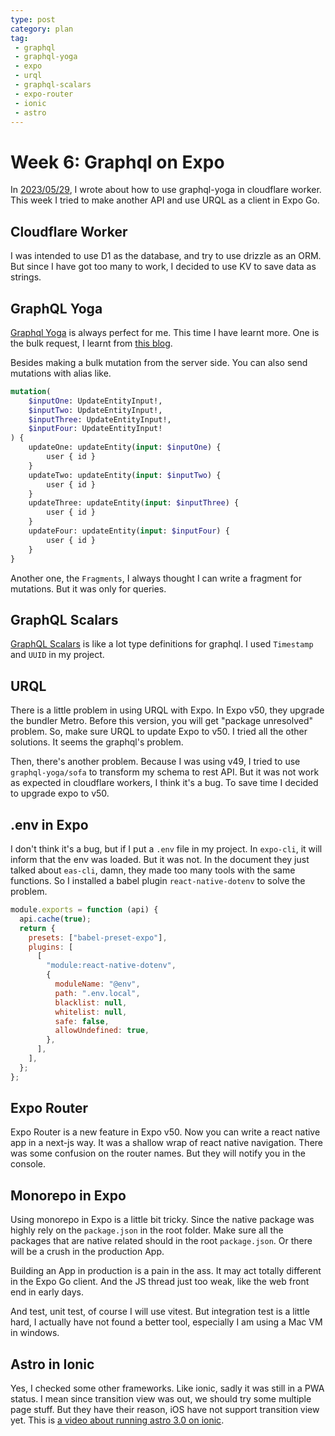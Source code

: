 ```yaml
---
type: post
category: plan
tag: 
 - graphql
 - graphql-yoga
 - expo
 - urql
 - graphql-scalars
 - expo-router
 - ionic
 - astro
---
```

# Week 6: Graphql on Expo

In [2023/05/29](../../../2023/05//29/21st-week-cloudflare-workers-and-graphql-yoga.md), I wrote about how to use graphql-yoga in cloudflare worker. This week I tried to make another API and use URQL as a client in Expo Go.

## Cloudflare Worker

I was intended to use D1 as the database, and try to use drizzle as an ORM. But since I have got too many to work, I decided to use KV to save data as strings.

## GraphQL Yoga

[Graphql Yoga](https://the-guild.dev/graphql/yoga-server) is always perfect for me. This time I have learnt more. One is the bulk request, I learnt from [this blog](https://sylhare.github.io/2022/04/26/How-to-bulk-mutate-in-graphql.html).

Besides making a bulk mutation from the server side. You can also send mutations with alias like.

```graphql
mutation(
    $inputOne: UpdateEntityInput!,
    $inputTwo: UpdateEntityInput!,
    $inputThree: UpdateEntityInput!,
    $inputFour: UpdateEntityInput!
) {
    updateOne: updateEntity(input: $inputOne) {
        user { id }
    }
    updateTwo: updateEntity(input: $inputTwo) {
        user { id }
    }
    updateThree: updateEntity(input: $inputThree) {
        user { id }
    }
    updateFour: updateEntity(input: $inputFour) {
        user { id }
    }
}
```

Another one, the `Fragments`, I always thought I can write a fragment for mutations. But it was only for queries.

## GraphQL Scalars

[GraphQL Scalars](https://github.com/Urigo/graphql-scalars) is like a lot type definitions for graphql. I used `Timestamp` and `UUID` in my project.

## URQL

There is a little problem in using URQL with Expo. In Expo v50, they upgrade the bundler Metro. Before this version, you will get "package unresolved" problem. So, make sure URQL to update Expo to v50. I tried all the other solutions. It seems the graphql's problem. 

Then, there's another problem. Because I was using v49, I tried to use `graphql-yoga/sofa` to transform my schema to rest API. But it was not work as expected in cloudflare workers, I think it's a bug. To save time I decided to upgrade expo to v50.

## .env in Expo

I don't think it's a bug, but if I put a `.env` file in my project. In `expo-cli`, it will inform that the env was loaded. But it was not. In the document they just talked about `eas-cli`, damn, they made too many tools with the same functions. So I installed a babel plugin `react-native-dotenv` to solve the problem.

```js
module.exports = function (api) {
  api.cache(true);
  return {
    presets: ["babel-preset-expo"],
    plugins: [
      [
        "module:react-native-dotenv",
        {
          moduleName: "@env",
          path: ".env.local",
          blacklist: null,
          whitelist: null,
          safe: false,
          allowUndefined: true,
        },
      ],
    ],
  };
};

```

## Expo Router

Expo Router is a new feature in Expo v50. Now you can write a react native app in a next-js way. It was a shallow wrap of react native navigation. There was some confusion on the router names. But they will notify you in the console.

## Monorepo in Expo

Using monorepo in Expo is a little bit tricky. Since the native package was highly rely on the `package.json` in the root folder. Make sure all the packages that are native related should in the root `package.json`. Or there will be a crush in the production App.

Building an App in production is a pain in the ass. It may act totally different in the Expo Go client. And the JS thread just too weak, like the web front end in early days.

And test, unit test, of course I will use vitest. But integration test is a little hard, I actually have not found a better tool, especially I am using a Mac VM in windows.

## Astro in Ionic

Yes, I checked some other frameworks. Like ionic, sadly it was still in a PWA status. I mean since transition view was out, we should try some multiple page stuff. But they have their reason, iOS have not support transition view yet. This is [a video about running astro 3.0 on ionic](https://www.youtube.com/watch?v=ZFNwTJiDEvU&ab_channel=SimonGrimm).
 